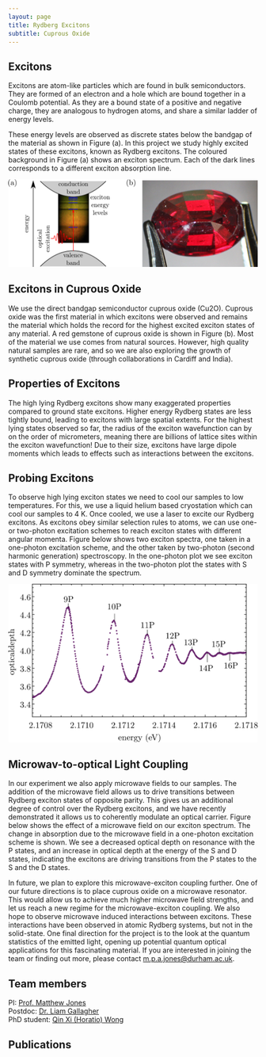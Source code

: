 ```yaml
---
layout: page
title: Rydberg Excitons
subtitle: Cuprous Oxide
---
```

## Excitons
Excitons are atom-like particles which are found in bulk semiconductors. They are formed of an electron and a hole which are bound together in a Coulomb potential. As they are a bound state of a positive and negative charge, they are analogous to hydrogen atoms, and share a similar ladder of energy levels. 

These energy levels are observed as discrete states below the bandgap of the material as shown in Figure (a). In this project we study highly excited states of these excitons, known as Rydberg excitons. The coloured background in Figure (a) shows an exciton spectrum. Each of the dark lines corresponds to a different exciton absorption line. 

![](excitons/img/figure1.png)

## Excitons in Cuprous Oxide
We use the direct bandgap semiconductor cuprous oxide (Cu2O). Cuprous oxide was the first material in which excitons were observed and remains the material which holds the record for the highest excited exciton states of any material. A red gemstone of cuprous oxide is shown in Figure (b). Most of the material we use comes from natural sources. However, high quality natural samples are rare, and so we are also exploring the growth of synthetic cuprous oxide (through collaborations in Cardiff and India). 

## Properties of Excitons
The high lying Rydberg excitons show many exaggerated properties compared to ground state excitons. Higher energy Rydberg states are less tightly bound, leading to excitons with large spatial extents. For the highest lying states observed so far, the radius of the exciton wavefunction can by on the order of micrometers, meaning there are billions of lattice sites within the exciton wavefunction! Due to their size, excitons have large dipole moments which leads to effects such as interactions between the excitons. 

## Probing Excitons
To observe high lying exciton states we need to cool our samples to low temperatures. For this, we use a liquid helium based cryostation which can cool our samples to 4 K.  Once cooled, we use a laser to excite our Rydberg excitons. As excitons obey similar selection rules to atoms, we can use one- or two-photon excitation schemes to reach exciton states with different angular momenta. Figure below shows two exciton spectra, one taken in a one-photon excitation scheme, and the other taken by two-photon (second harmonic generation) spectroscopy. In the one-photon plot we see exciton states with P symmetry, whereas in the two-photon plot the states with S and D symmetry dominate the spectrum.

![](excitons/img/absoprtionspec.svg)

## Microwav-to-optical Light Coupling
In our experiment we also apply microwave fields to our samples. The addition of the microwave field allows us to drive transitions between Rydberg exciton states of opposite parity. This gives us an additional degree of control over the Rydberg excitons, and we have recently demonstrated it allows us to coherently modulate an optical carrier. Figure below shows the effect of a microwave field on our exciton spectrum. The change in absorption due to the microwave field in a one-photon excitation scheme is shown. We see a decreased optical depth on resonance with the P states, and an increase in optical depth at the energy of the S and D states, indicating the excitons are driving transitions from the P states to the S and the D states.

In future, we plan to explore this microwave-exciton coupling further. One of our future directions is to place cuprous oxide on a microwave resonator. This would allow us to achieve much higher microwave field strengths, and let us reach a new regime for the microwave-exciton coupling. We also hope to observe microwave induced interactions between excitons. These interactions have been observed in atomic Rydberg systems, but not in the solid-state. One final direction for the project is to the look at the quantum statistics of the emitted light, opening up potential quantum optical applications for this fascinating material.
If you are interested in joining the team or finding out more, please contact m.p.a.jones@durham.ac.uk.

## Team members 
PI:          [Prof. Matthew Jones](https://www.durham.ac.uk/staff/m-p-a-jones/) <br>
Postdoc:     [Dr. Liam Gallagher](https://www.durham.ac.uk/staff/liam-a-gallagher/) <br>
PhD student: [Qin Xi (Horatio) Wong](https://www.durham.ac.uk/staff/qin-x-wong/) <br>

## Publications
